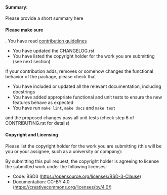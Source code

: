 #### Summary:
Please provide a short summary here

#### Please make sure

. You have read [contribution guidelines](https://elfi.readthedocs.io/en/latest/developer/contributing.html)
- You have updated the CHANGELOG.rst
- You have listed the copyright holder for the work you are submitting (see next section)

If your contribution adds, removes or somehow changes the functional behavior of the package, please check that

- You have included or updated all the relevant documentation, including docstrings
- You have added appropriate functional and unit tests to ensure the new features behave as expected
- You have run `make lint`, `make docs` and `make test`

and the proposed changes pass all unit tests (check step 6 of CONTRIBUTING.rst for details)

#### Copyright and Licensing

Please list the copyright holder for the work you are submitting (this will be you or your assignee, such as a university or company):

By submitting this pull request, the copyright holder is agreeing to license the submitted work under the following licenses:
- Code: BSD3 (https://opensource.org/licenses/BSD-3-Clause)
- Documentation: CC-BY 4.0 (https://creativecommons.org/licenses/by/4.0/)

